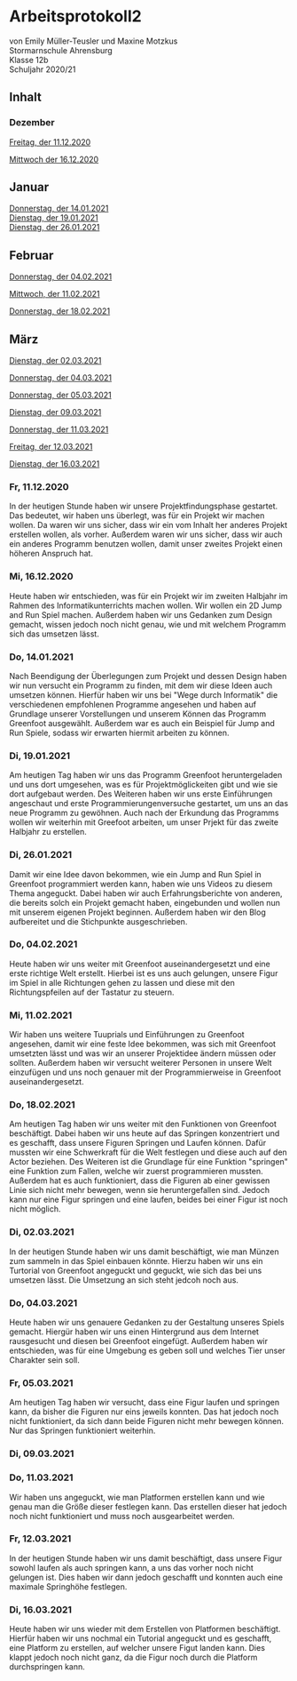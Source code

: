 # Arbeitsprotokoll2
von Emily Müller-Teusler und Maxine Motzkus                                                                              
Stormarnschule Ahrensburg                                                                         
Klasse 12b                                                                               
Schuljahr 2020/21                                                                                                  

## Inhalt

### Dezember
[Freitag, der 11.12.2020](#1)

[Mittwoch der 16.12.2020](#2)

## Januar  
[Donnerstag, der 14.01.2021](#3)                        
[Dienstag, der 19.01.2021](#4)                    
[Dienstag, der 26.01.2021](#5)

## Februar
[Donnerstag, der 04.02.2021](#6)

[Mittwoch, der 11.02.2021](#7)

[Donnerstag, der 18.02.2021](#8)


## März
[Dienstag, der 02.03.2021](#9)

[Donnerstag, der 04.03.2021](#10)

[Donnerstag, der 05.03.2021](#11)

[Dienstag, der 09.03.2021](#12)

[Donnerstag, der 11.03.2021](#13)

[Freitag, der 12.03.2021](#14)

[Dienstag, der 16.03.2021](#15)

### Fr, 11.12.2020<a name="1"></a>
In der heutigen Stunde haben wir unsere Projektfindungsphase gestartet. Das bedeutet, wir haben uns überlegt, was für ein Projekt wir machen wollen. Da waren wir uns sicher, dass wir ein vom Inhalt her anderes Projekt erstellen wollen, als vorher. Außerdem waren wir uns sicher, dass wir auch ein anderes Programm benutzen wollen, damit unser zweites Projekt einen höheren Anspruch hat. 

### Mi, 16.12.2020<a name="2"></a>
Heute haben wir entschieden, was für ein Projekt wir im zweiten Halbjahr im Rahmen des Informatikunterrichts machen wollen. Wir wollen ein 2D Jump and Run Spiel machen. Außerdem haben wir uns Gedanken zum Design gemacht, wissen jedoch noch nicht genau, wie und mit welchem Programm sich das umsetzen lässt.

### Do, 14.01.2021<a name="3"></a>
Nach Beendigung der Überlegungen zum Projekt und dessen Design haben wir nun versucht ein Programm zu finden, mit dem wir diese Ideen auch umsetzen können. Hierfür haben wir uns bei "Wege durch Informatik" die verschiedenen empfohlenen Programme angesehen und haben auf Grundlage unserer Vorstellungen und unserem Können das Programm Greenfoot ausgewählt. Außerdem war es auch ein Beispiel für Jump and Run Spiele, sodass wir erwarten hiermit arbeiten zu können.

### Di, 19.01.2021<a name="4"></a>
Am heutigen Tag haben wir uns das Programm Greenfoot heruntergeladen und uns dort umgesehen, was es für Projektmöglickeiten gibt und wie sie dort aufgebaut werden. Des Weiteren haben wir uns erste Einführungen angeschaut und erste Programmierungenversuche gestartet, um uns an das neue Programm zu gewöhnen. Auch nach der Erkundung das Programms wollen wir weiterhin mit Greefoot arbeiten, um unser Prjekt für das zweite Halbjahr zu erstellen.

### Di, 26.01.2021<a name="5"></a>
Damit wir eine Idee davon bekommen, wie ein Jump and Run Spiel in Greenfoot programmiert werden kann, haben wie uns Videos zu diesem Thema angeguckt. Dabei haben wir auch Erfahrungsberichte von anderen, die bereits solch ein Projekt gemacht haben, eingebunden und wollen nun mit unserem eigenen Projekt beginnen. Außerdem haben wir den Blog aufbereitet und die Stichpunkte ausgeschrieben. 

### Do, 04.02.2021<a name="6"></a>
Heute haben wir uns weiter mit Greenfoot auseinandergesetzt und eine erste richtige Welt erstellt. Hierbei ist es uns auch gelungen, unsere Figur im Spiel in alle Richtungen gehen zu lassen und diese mit den Richtungspfeilen auf der Tastatur zu steuern. 

### Mi, 11.02.2021<a name="7"></a>
Wir haben uns weitere Tuuprials und Einführungen zu Greenfoot angesehen, damit wir eine feste Idee bekommen, was sich mit Greenfoot umsetzten lässt und was wir an unserer Projektidee ändern müssen oder sollten. Außerdem haben wir versucht weiterer Personen in unsere Welt einzufügen und uns noch genauer mit der Programmierweise in Greenfoot auseinandergesetzt.

### Do, 18.02.2021<a name="8"></a>
Am heutigen Tag haben wir uns weiter mit den Funktionen von Greenfoot beschäftigt. Dabei haben wir uns heute auf das Springen konzentriert und es geschafft, dass unsere Figuren Springen und Laufen können. Dafür mussten wir eine Schwerkraft für die Welt festlegen und diese auch auf den Actor beziehen. Des Weiteren ist die Grundlage für eine Funktion "springen" eine Funktion zum Fallen, welche wir zuerst programmieren mussten. Außerdem hat es auch funktioniert, dass die Figuren ab einer gewissen Linie sich nicht mehr bewegen, wenn sie heruntergefallen sind. Jedoch kann nur eine Figur springen und eine laufen, beides bei einer Figur ist noch nicht möglich.

### Di, 02.03.2021<a name="9"></a>
In der heutigen Stunde haben wir uns damit beschäftigt, wie man Münzen zum sammeln in das Spiel einbauen könnte. Hierzu haben wir uns ein Turtorial von Greenfoot angeguckt und geguckt, wie sich das bei uns umsetzen lässt. Die Umsetzung an sich steht jedcoh noch aus.

### Do, 04.03.2021<a name="10"></a>
Heute haben wir uns genauere Gedanken zu der Gestaltung unseres Spiels gemacht. Hiergür haben wir uns einen Hintergrund aus dem Internet rausgesucht und diesen bei Greenfoot eingefügt. Außerdem haben wir entschieden, was für eine Umgebung es geben soll und welches Tier unser Charakter sein soll. 

### Fr, 05.03.2021<a name="11"></a>
Am heutigen Tag haben wir versucht, dass eine Figur laufen und springen kann, da bisher die Figuren nur eins jeweils konnten. Das hat jedoch noch nicht funktioniert, da sich dann beide Figuren nicht mehr bewegen können. Nur das Springen funktioniert weiterhin. 

### Di, 09.03.2021<a name="12"></a>

### Do, 11.03.2021<a name="13"></a>
Wir haben uns angeguckt, wie man Platformen erstellen kann und wie genau man die Größe dieser festlegen kann. Das erstellen dieser hat jedoch noch nicht funktioniert und muss noch ausgearbeitet werden. 

### Fr, 12.03.2021<a name="14"></a>
In der heutigen Stunde haben wir uns damit beschäftigt, dass unsere Figur sowohl laufen als auch springen kann, a uns das vorher noch nicht gelungen ist. Dies haben wir dann jedoch geschafft und konnten auch eine maximale Springhöhe festlegen. 

### Di, 16.03.2021<a name="15"></a>
Heute haben wir uns wieder mit dem Erstellen von Platformen beschäftigt. Hierfür haben wir uns nochmal ein Tutorial angeguckt und es geschafft, eine Platform zu erstellen, auf welcher unsere Figut landen kann. Dies klappt jedoch noch nicht ganz, da die Figur noch durch die Platform durchspringen kann.
